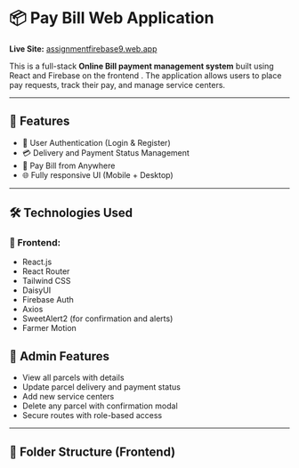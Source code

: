 # 📦 Pay Bill Web Application

**Live Site:** [assignmentfirebase9.web.app](https://assignmentfirebase9.web.app/)

This is a full-stack **Online Bill payment management system** built using React and Firebase on the frontend . The application allows users to place pay requests, track their pay, and manage service centers.

---

## 🚀 Features

- 🔐 User Authentication (Login & Register)
- 💳 Delivery and Payment Status Management
- 📍 Pay Bill from Anywhere
- 🌐 Fully responsive UI (Mobile + Desktop)

---

## 🛠️ Technologies Used

### 🔹 Frontend:
- React.js
- React Router 
- Tailwind CSS
- DaisyUI
- Firebase Auth
- Axios
- SweetAlert2 (for confirmation and alerts)
- Farmer Motion



## 🔐 Admin Features

- View all parcels with details
- Update parcel delivery and payment status
- Add new service centers
- Delete any parcel with confirmation modal
- Secure routes with role-based access

---

## 📁 Folder Structure (Frontend)

